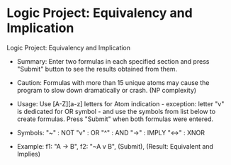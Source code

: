 # Logic Project: Equivalency and Implication
Logic Project: Equivalency and Implication

- Summary:
Enter two formulas in each specified section and press "Submit" button to see the results obtained from them.

- Caution:
Formulas with more than 15 unique atoms may cause the program to slow down dramatically or crash. (NP complexity)

- Usage:
Use [A-Z][a-z] letters for Atom indication - exception: letter "v" is dedicated for OR symbol - and use the symbols from list below to create formulas.
Press "Submit" when both formulas were entered.

- Symbols:
"~" : NOT
"v" : OR
"^" : AND
"->" : IMPLY
"<->" : XNOR

- Example:
f1: "A -> B", f2: "~A v B", (Submit), (Result: Equivalent and Implies)
